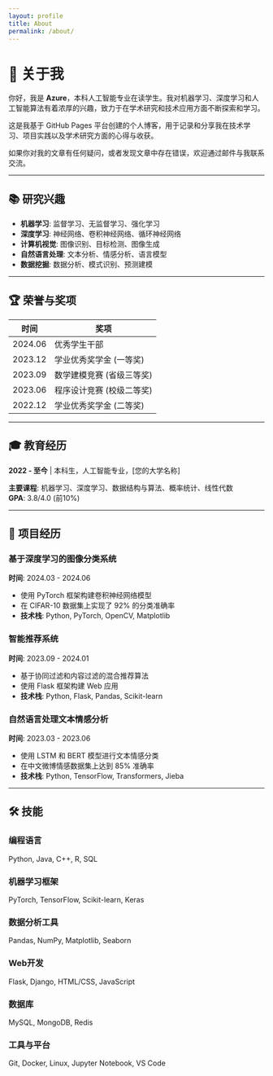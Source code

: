 ```yaml
---
layout: profile
title: About
permalink: /about/
---
```


# 📄 关于我

你好，我是 **Azure**，本科人工智能专业在读学生。我对机器学习、深度学习和人工智能算法有着浓厚的兴趣，致力于在学术研究和技术应用方面不断探索和学习。

这是我基于 GitHub Pages 平台创建的个人博客，用于记录和分享我在技术学习、项目实践以及学术研究方面的心得与收获。

如果你对我的文章有任何疑问，或者发现文章中存在错误，欢迎通过邮件与我联系交流。

---

## 📚 研究兴趣

- **机器学习**: 监督学习、无监督学习、强化学习
- **深度学习**: 神经网络、卷积神经网络、循环神经网络
- **计算机视觉**: 图像识别、目标检测、图像生成
- **自然语言处理**: 文本分析、情感分析、语言模型
- **数据挖掘**: 数据分析、模式识别、预测建模

---

## 🏆 荣誉与奖项

| 时间 | 奖项 |
|------|------|
| 2024.06 | 优秀学生干部 |
| 2023.12 | 学业优秀奖学金 (一等奖) |
| 2023.09 | 数学建模竞赛 (省级三等奖) |
| 2023.06 | 程序设计竞赛 (校级二等奖) |
| 2022.12 | 学业优秀奖学金 (二等奖) |

---

## 🎓 教育经历

**2022 - 至今** | 本科生，人工智能专业，[您的大学名称]

**主要课程**: 机器学习、深度学习、数据结构与算法、概率统计、线性代数  
**GPA**: 3.8/4.0 (前10%)

---

## 💼 项目经历

### 基于深度学习的图像分类系统
**时间**: 2024.03 - 2024.06

- 使用 PyTorch 框架构建卷积神经网络模型
- 在 CIFAR-10 数据集上实现了 92% 的分类准确率
- **技术栈**: Python, PyTorch, OpenCV, Matplotlib

### 智能推荐系统
**时间**: 2023.09 - 2024.01

- 基于协同过滤和内容过滤的混合推荐算法
- 使用 Flask 框架构建 Web 应用
- **技术栈**: Python, Flask, Pandas, Scikit-learn

### 自然语言处理文本情感分析
**时间**: 2023.03 - 2023.06

- 使用 LSTM 和 BERT 模型进行文本情感分类
- 在中文微博情感数据集上达到 85% 准确率
- **技术栈**: Python, TensorFlow, Transformers, Jieba

---

## 🛠️ 技能

### 编程语言
Python, Java, C++, R, SQL

### 机器学习框架
PyTorch, TensorFlow, Scikit-learn, Keras

### 数据分析工具
Pandas, NumPy, Matplotlib, Seaborn

### Web开发
Flask, Django, HTML/CSS, JavaScript

### 数据库
MySQL, MongoDB, Redis

### 工具与平台
Git, Docker, Linux, Jupyter Notebook, VS Code


